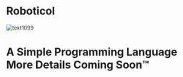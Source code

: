 # Roboticol

  ![text1099](https://user-images.githubusercontent.com/51866438/115091929-3ceb8980-9f19-11eb-9203-8cf7523d06e5.png)
  
# A Simple Programming Language More Details Coming Soon™
